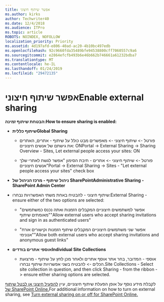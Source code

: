```yaml
---
title: אפשר שיתוף חיצוני
ms.author: kirks
author: Techwriter40
ms.date: 12/4/2018
ms.audience: ITPro
ms.topic: article
ROBOTS: NOINDEX, NOFOLLOW
localization_priority: Priority
ms.assetid: 4d197afd-e806-40ad-ac20-4b10bc497edb
ms.openlocfilehash: 92c9660fda35489bfe94538800cff7060557c9a6
ms.sourcegitcommit: e2864efcfb493b6e46b662b746661a61232bdba7
ms.translationtype: MT
ms.contentlocale: he-IL
ms.lasthandoff: 01/24/2019
ms.locfileid: "29472135"
---
```

# <a name="enable-external-sharing"></a><span data-ttu-id="a0139-102">אפשר שיתוף חיצוני</span><span class="sxs-lookup"><span data-stu-id="a0139-102">Enable external sharing</span></span>

 <span data-ttu-id="a0139-103">**הבטחת שיתוף זמינה:**</span><span class="sxs-lookup"><span data-stu-id="a0139-103">**How to ensure sharing is enabled:**</span></span>
  
- <span data-ttu-id="a0139-104">**שיתוף כללית**</span><span class="sxs-lookup"><span data-stu-id="a0139-104">**Global Sharing**</span></span>
    
  - <span data-ttu-id="a0139-105">פורטל -\> שיתוף חיצוני -\> מאפשרים מבט כולל על שיתוף - אתרים, האתרים את גישתם של אנשים חיצוניים: ON</span><span class="sxs-lookup"><span data-stu-id="a0139-105">Portal -\> External Sharing -\> Sharing Overview - Sites, Let external people access your sites: ON</span></span>
    
  - <span data-ttu-id="a0139-106">פורטל -\> שיתוף חיצוני -\> אתרים - תיבת הסימון "אפשר לגשת לאתרי שלך אנשים חיצוניים"</span><span class="sxs-lookup"><span data-stu-id="a0139-106">Portal -\> External Sharing -\> Sites - "Let external people access your sites" check box</span></span>
    
- <span data-ttu-id="a0139-107">**ניהול שיתוף - מרכז הניהול של SharePoint**</span><span class="sxs-lookup"><span data-stu-id="a0139-107">**Administrative Sharing - SharePoint Admin Center**</span></span>
    
- <span data-ttu-id="a0139-108">שיתוף חיצוני - להבטיח באחת משתי האפשרויות נבחרו:</span><span class="sxs-lookup"><span data-stu-id="a0139-108">External Sharing - ensure either of the two options are selected:</span></span>
    
  - <span data-ttu-id="a0139-109">"אפשר למשתמשים חיצוניים המקבלים הזמנות ואתה נכנס כמשתמשים מאומתים שיתוף"</span><span class="sxs-lookup"><span data-stu-id="a0139-109">"Allow external users who accept sharing invitations and sign in as authenticated users"</span></span>
    
  - <span data-ttu-id="a0139-110">"אפשר שני משתמשים חיצוניים המקבלים שיתוף הזמנות וקישורים אורח אנונימי"</span><span class="sxs-lookup"><span data-stu-id="a0139-110">"Allow both external users who accept sharing invitations and anonymous guest links"</span></span>
    
- <span data-ttu-id="a0139-111">**אוספי אתרים בודדים**</span><span class="sxs-lookup"><span data-stu-id="a0139-111">**Individual Site Collections**</span></span>
    
  - <span data-ttu-id="a0139-112">אוספי - המדובר, בחר אתר אוסף אתרים ולאחר מכן לחץ על שיתוף - מרצועת הכלים -\> להבטיח בשני אפשרויות שיתוף נבחרו.</span><span class="sxs-lookup"><span data-stu-id="a0139-112">Site Collections - Select site collection in question, and then click Sharing - from the ribbon -\> ensure either sharing options are selected.</span></span>
    
<span data-ttu-id="a0139-113">לקבלת מידע נוסף על אופן הפעלת שיתוף חיצוניים, עיין [להפעיל חיצוני או לבטל שיתוף של SharePoint Online.](https://go.microsoft.com/fwlink/?linkid=2047681&amp;clcid=0x409)</span><span class="sxs-lookup"><span data-stu-id="a0139-113">For additional information on how to turn on external sharing, see [Turn external sharing on or off for SharePoint Online.](https://go.microsoft.com/fwlink/?linkid=2047681&amp;clcid=0x409)</span></span>
  

